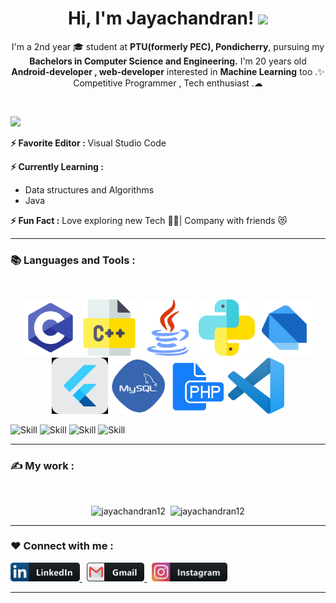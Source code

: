
<h1 align = "center">Hi, I'm Jayachandran! <img src="https://media.giphy.com/media/mGcNjsfWAjY5AEZNw6/giphy.gif" width="50"></h1>

<p align="center">I'm a 2nd year 🎓 student at <b>PTU(formerly PEC), Pondicherry</b>, pursuing my <b>Bachelors in Computer Science and Engineering.</b>
I'm 20 years old <b>Android-developer , web-developer</b> interested in <b>Machine Learning</b> too .✨<br>
Competitive Programmer , Tech  enthusiast .☁</p>
<br>


![](https://visitor-badge.laobi.icu/badge?page_id=jayachandran12.visitor-badge&style=flat-square&color=0088cc)<br>
<!--[Profile views](https://gpvc.arturio.dev/jayachandran12)-->

**⚡ Favorite Editor    :**  Visual Studio Code

**⚡ Currently Learning :** 
- Data structures and Algorithms
- Java

**⚡ Fun Fact :** Love exploring new Tech 👩‍💻| Company with friends 😻

---

<h3>📚 Languages and Tools :</h3><br>
<p align="center"> 
    <img src="https://github.com/Jayachandran12/Jayachandran12/blob/master/assets/c-programming-569564.png" alt="c"         width="90" height="90"/> 
    <img src="https://github.com/Jayachandran12/Jayachandran12/blob/master/assets/c.png"                    alt="cplusplus" width="90" height="90"/> 
    <img src="https://github.com/Jayachandran12/Jayachandran12/blob/master/assets/java.png"                 alt="java"      width="90" height="90"/> 
    <img src="https://github.com/Jayachandran12/Jayachandran12/blob/master/assets/python.png"               alt="python"    width="90" height="90"/>
    <img src="https://github.com/Jayachandran12/Jayachandran12/blob/master/assets/dart_mono.png"            alt="dart"      width="90" height="90"/>
    <img src="https://github.com/Jayachandran12/Jayachandran12/blob/master/assets/flutter.png"              alt="flutter"   width="90" height="90"/> 
    <img src="https://github.com/Jayachandran12/Jayachandran12/blob/master/assets/mysql.png"                alt="mysql"     width="90" height="90"/> 
    <img src="https://github.com/Jayachandran12/Jayachandran12/blob/master/assets/php.png"                  alt="php"       width="90" height="90"/> 
    <img src="https://github.com/Jayachandran12/Jayachandran12/blob/master/assets/vscode.png"               alt="vscode"    width="90" height="90"/>
    
![Skill](https://img.shields.io/badge/HTML5-E34F26?style=for-the-badge&logo=html5&logoColor=white)
![Skill](https://img.shields.io/badge/CSS3-1572B6?style=for-the-badge&logo=css3&logoColor=white)
![Skill](https://img.shields.io/badge/JavaScript-323330?style=for-the-badge&logo=javascript&logoColor=F7DF1E)
![Skill](https://img.shields.io/badge/Bootstrap-563D7C?style=for-the-badge&logo=bootstrap&logoColor=white)
</p>

---

<h3>✍ My work :</h3><br>

<p align="center">
    <img src="https://github-readme-stats.vercel.app/api?username=jayachandran12&hide=stars&show_icons=true&theme=dark&line_height=32" alt="jayachandran12">&nbsp;
    <img src="https://github-readme-stats.vercel.app/api/top-langs/?username=jayachandran12&count_private=true&theme=dark"             alt="jayachandran12">
</p>

--- 

<h3>❤ Connect with me :</h3>
<p align="left">
    <a href="https://www.linkedin.com/in/jayachandran-s-966728215/" target="blank">
        <img src="https://github.com/Jayachandran12/Jayachandran12/blob/master/assets/icons/linkedin.png" alt="c" height="30"/> 
    </a> &nbsp;
    <a href="mailto:chandranjaya919@gmail.com" target="blank">
        <img src="https://github.com/Jayachandran12/Jayachandran12/blob/master/assets/icons/gmail.png" alt="c" height="30"/> 
    </a> &nbsp;
    <a href="https://www.instagram.com/__jayachandran/" target="blank">
        <img src="https://github.com/Jayachandran12/Jayachandran12/blob/master/assets/icons/insta.png" alt="c" height="30"/> 
    </a>
</p>

*************
